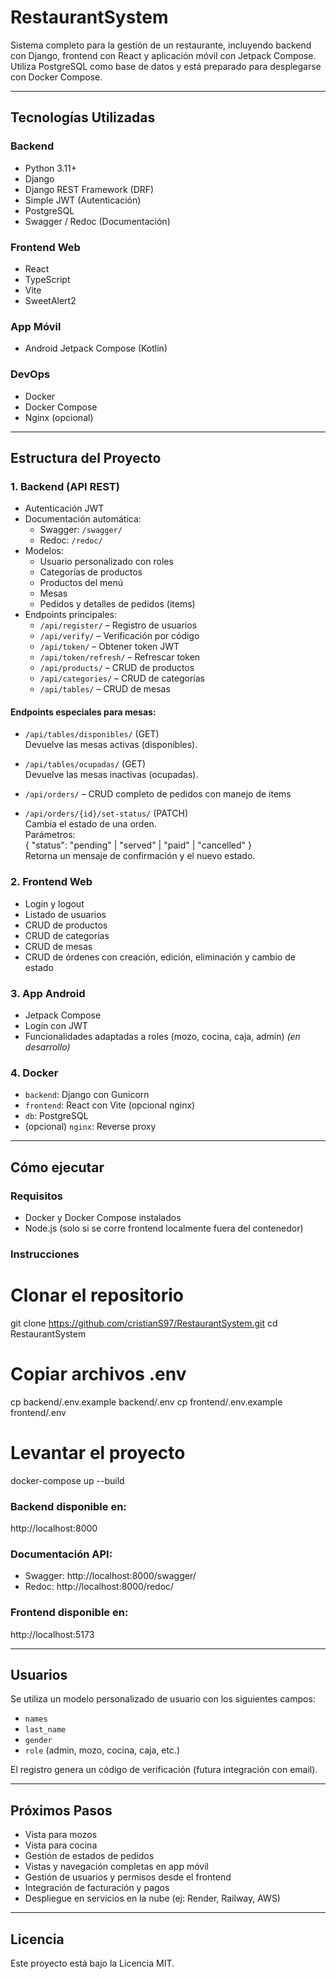 
# RestaurantSystem

Sistema completo para la gestión de un restaurante, incluyendo backend con Django, frontend con React y aplicación móvil con Jetpack Compose. Utiliza PostgreSQL como base de datos y está preparado para desplegarse con Docker Compose.

---

## Tecnologías Utilizadas

### Backend
- Python 3.11+
- Django
- Django REST Framework (DRF)
- Simple JWT (Autenticación)
- PostgreSQL
- Swagger / Redoc (Documentación)

### Frontend Web
- React
- TypeScript
- Vite
- SweetAlert2

### App Móvil
- Android Jetpack Compose (Kotlin)

### DevOps
- Docker
- Docker Compose
- Nginx (opcional)

---

## Estructura del Proyecto

### 1. Backend (API REST)
- Autenticación JWT
- Documentación automática:
  - Swagger: `/swagger/`
  - Redoc: `/redoc/`
- Modelos:
  - Usuario personalizado con roles
  - Categorías de productos
  - Productos del menú
  - Mesas
  - Pedidos y detalles de pedidos (items)
- Endpoints principales:
  - `/api/register/` – Registro de usuarios
  - `/api/verify/` – Verificación por código
  - `/api/token/` – Obtener token JWT
  - `/api/token/refresh/` – Refrescar token
  - `/api/products/` – CRUD de productos
  - `/api/categories/` – CRUD de categorías
  - `/api/tables/` – CRUD de mesas

#### Endpoints especiales para mesas:
  - `/api/tables/disponibles/` (GET)  
    Devuelve las mesas activas (disponibles).
  - `/api/tables/ocupadas/` (GET)  
    Devuelve las mesas inactivas (ocupadas).

  - `/api/orders/` – CRUD completo de pedidos con manejo de items
  - `/api/orders/{id}/set-status/` (PATCH)  
    Cambia el estado de una orden.  
    Parámetros:  
    {
      "status": "pending" | "served" | "paid" | "cancelled"
    }  
    Retorna un mensaje de confirmación y el nuevo estado.

### 2. Frontend Web
- Login y logout
- Listado de usuarios
- CRUD de productos
- CRUD de categorías
- CRUD de mesas
- CRUD de órdenes con creación, edición, eliminación y cambio de estado

### 3. App Android
- Jetpack Compose
- Login con JWT
- Funcionalidades adaptadas a roles (mozo, cocina, caja, admin) *(en desarrollo)*

### 4. Docker
- `backend`: Django con Gunicorn
- `frontend`: React con Vite (opcional nginx)
- `db`: PostgreSQL
- (opcional) `nginx`: Reverse proxy

---

## Cómo ejecutar

### Requisitos
- Docker y Docker Compose instalados
- Node.js (solo si se corre frontend localmente fuera del contenedor)

### Instrucciones

# Clonar el repositorio
git clone https://github.com/cristianS97/RestaurantSystem.git
cd RestaurantSystem

# Copiar archivos .env
cp backend/.env.example backend/.env
cp frontend/.env.example frontend/.env

# Levantar el proyecto
docker-compose up --build

### Backend disponible en:
http://localhost:8000

### Documentación API:
- Swagger: http://localhost:8000/swagger/
- Redoc: http://localhost:8000/redoc/

### Frontend disponible en:
http://localhost:5173

---

## Usuarios

Se utiliza un modelo personalizado de usuario con los siguientes campos:

- `names`
- `last_name`
- `gender`
- `role` (admin, mozo, cocina, caja, etc.)

El registro genera un código de verificación (futura integración con email).

---

## Próximos Pasos

- Vista para mozos
- Vista para cocina
- Gestión de estados de pedidos
- Vistas y navegación completas en app móvil
- Gestión de usuarios y permisos desde el frontend
- Integración de facturación y pagos
- Despliegue en servicios en la nube (ej: Render, Railway, AWS)

---

## Licencia

Este proyecto está bajo la Licencia MIT.
